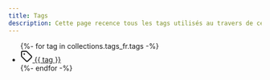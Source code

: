 ```yaml
---
title: Tags
description: Cette page recence tous les tags utilisés au travers de ce site.
---
```

<ul class="tag-list">
{%- for tag in collections.tags_fr.tags -%}
    <li>
        <a href="/fr/tag/{{ tag | slugify }}"> 
            <svg xmlns="http://www.w3.org/2000/svg" width="24" height="24" viewBox="0 0 24 24" fill="none" stroke="currentColor" stroke-width="2" stroke-linecap="round" stroke-linejoin="round">
                <path d="M12.586 2.586A2 2 0 0 0 11.172 2H4a2 2 0 0 0-2 2v7.172a2 2 0 0 0 .586 1.414l8.704 8.704a2.426 2.426 0 0 0 3.42 0l6.58-6.58a2.426 2.426 0 0 0 0-3.42z"/>
                <circle cx="7.5" cy="7.5" r=".5" fill="currentColor"/>
            </svg>
            {{ tag }}
        </a>
    </li>
{%- endfor -%}
</ul>